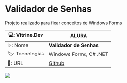 
# Validador de Senhas

Projeto realizado para fixar conceitos de Windows Forms

| 💻: Vitrine.Dev |    ALURA |
| -------------  | --- |
| ✨: Nome        | **Validador de Senhas**
| 🏷️: Tecnologias | Windows Forms, C#  .NET 
| 🚀: URL         | [Github](https://github.com/CassioJhones/ValidadorSenhas_WF_Csharp.git)

<!-- Inserir imagem com a #vitrinedev ao final do link -->
![](https://github.com/CassioJhones/ValidadorSenhas_WF_Csharp/assets/56178855/c49ddc99-82d9-4037-a561-2b8228a3e09d#vitrinedev)
